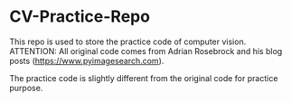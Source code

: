 # CV-Practice-Repo
This repo is used to store the practice code of computer vision. ATTENTION: All original code comes from Adrian Rosebrock and his blog posts (https://www.pyimagesearch.com).
  
  
The practice code is slightly different from the original code for practice purpose.
